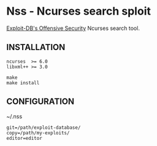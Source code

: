 # Nss - Ncurses search sploit

[Exploit-DB's Offensive Security](https://github.com/offensive-security/exploit-database) Ncurses search tool.

## INSTALLATION

```shell
ncurses  >= 6.0
libxml++ >= 3.0
```
```shell
make
make install
```
## CONFIGURATION

~/.nss

```shell
git=/path/exploit-database/
copy=/path/my-exploits/
editor=editor
